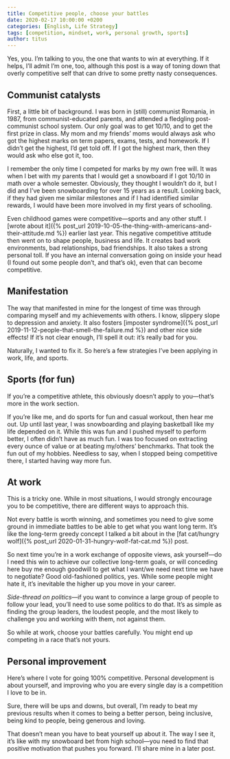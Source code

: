 ```yaml
---
title: Competitive people, choose your battles
date: 2020-02-17 10:00:00 +0200
categories: [English, Life Strategy]
tags: [competition, mindset, work, personal growth, sports]
author: titus
---
```


Yes, you. I’m talking to you, the one that wants to win at everything. If it helps, I’ll admit I’m one, too, although this post is a way of toning down that overly competitive self that can drive to some pretty nasty consequences.

## Communist catalysts

First, a little bit of background. I was born in (still) communist Romania, in 1987, from communist-educated parents, and attended a fledgling post-communist school system. Our only goal was to get 10/10, and to get the first prize in class. My mom and my friends’ moms would always ask who got the highest marks on term papers, exams, tests, and homework. If I didn’t get the highest, I’d get told off. If I got the highest mark, then they would ask who else got it, too.

I remember the only time I competed for marks by my own free will. It was when I bet with my parents that I would get a snowboard if I got 10/10 in math over a whole semester. Obviously, they thought I wouldn’t do it, but I did and I’ve been snowboarding for over 15 years as a result. Looking back, if they had given me similar milestones and if I had identified similar rewards, I would have been more involved in my first years of schooling.

Even childhood games were competitive—sports and any other stuff. I [wrote about it]({% post_url 2019-10-05-the-thing-with-americans-and-their-attitude.md %}) earlier last year. This negative competitive attitude then went on to shape people, business and life. It creates bad work environments, bad relationships, bad friendships. It also takes a strong personal toll. If you have an internal conversation going on inside your head (I found out some people don’t, and that’s ok), even that can become competitive.

## Manifestation

The way that manifested in mine for the longest of time was through comparing myself and my achievements with others. I know, slippery slope to depression and anxiety. It also fosters [imposter syndrome]({% post_url 2019-11-12-people-that-smell-the-failure.md %}) and other nice side effects! If it’s not clear enough, I’ll spell it out: it’s really bad for you.

Naturally, I wanted to fix it. So here’s a few strategies I’ve been applying in work, life, and sports.

## Sports (for fun)

If you’re a competitive athlete, this obviously doesn’t apply to you—that’s more in the work section.

If you’re like me, and do sports for fun and casual workout, then hear me out. Up until last year, I was snowboarding and playing basketball like my life depended on it. While this was fun and I pushed myself to perform better, I often didn’t have as much fun. I was too focused on extracting every ounce of value or at beating my/others’ benchmarks. That took the fun out of my hobbies. Needless to say, when I stopped being competitive there, I started having way more fun.

## At work

This is a tricky one. While in most situations, I would strongly encourage you to be competitive, there are different ways to approach this.

Not every battle is worth winning, and sometimes you need to give some ground in immediate battles to be able to get what you want long term. It’s like the long-term greedy concept I talked a bit about in the [fat cat/hungry wolf]({% post_url 2020-01-31-hungry-wolf-fat-cat.md %}) post.

So next time you’re in a work exchange of opposite views, ask yourself—do I need this win to achieve our collective long-term goals, or will conceding here buy me enough goodwill to get what I want/we need next time we have to negotiate? Good old-fashioned politics, yes. While some people might hate it, it’s inevitable the higher up you move in your career.

*Side-thread on politics*—if you want to convince a large group of people to follow your lead, you’ll need to use some politics to do that. It’s as simple as finding the group leaders, the loudest people, and the most likely to challenge you and working with them, not against them.

So while at work, choose your battles carefully. You might end up competing in a race that’s not yours.

## Personal improvement

Here’s where I vote for going 100% competitive. Personal development is about yourself, and improving who you are every single day is a competition I love to be in.

Sure, there will be ups and downs, but overall, I’m ready to beat my previous results when it comes to being a better person, being inclusive, being kind to people, being generous and loving.

That doesn’t mean you have to beat yourself up about it. The way I see it, it’s like with my snowboard bet from high school—you need to find that positive motivation that pushes you forward. I’ll share mine in a later post.
